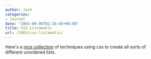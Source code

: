 ```yaml
---
author: Jack
categories:
- Journal
date: "2003-09-06T01:16:45+00:00"
title: CSS Listamatic
url: /2003/css-listamatic/
---
```


Here's a [nice collection][1] of techniques using css to create all sorts of different unordered lists.

 [1]: http://www.maxdesign.com.au/presentation/listamatic/